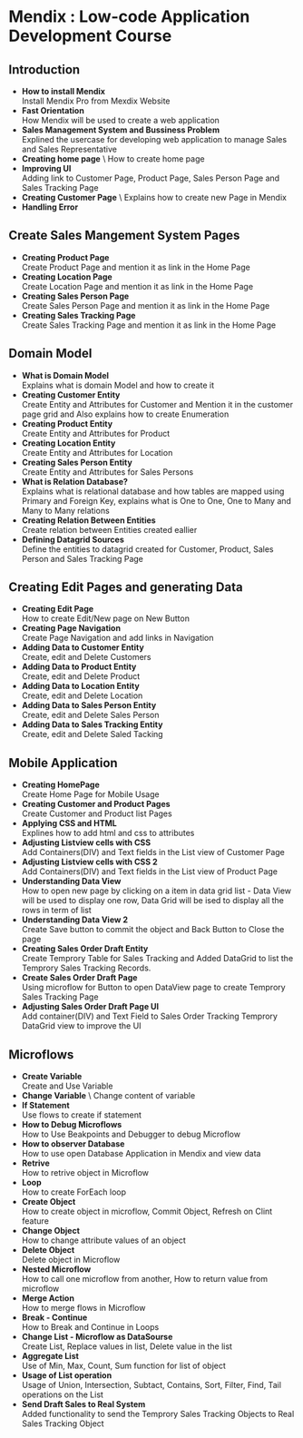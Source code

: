 
# Mendix : Low-code Application Development Course
  
## Introduction
  
  * **How to install Mendix** \
      Install Mendix Pro from Mexdix Website
  * **Fast Orientation** \
    How Mendix will be used to create a web application
  * **Sales Management System and Bussiness Problem** \
    Explined the usercase for developing web application to manage Sales and Sales Representative
  * **Creating home page** \ 
    How to create home page
  * **Improving UI** \
    Adding link to Customer Page, Product Page, Sales Person Page and Sales Tracking Page
  * **Creating Customer Page** \ 
    Explains how to create new Page in Mendix
  * **Handling Error**
  
  ## Create Sales Mangement System Pages
  
  * **Creating Product Page** \
    Create Product Page and mention it as link in the Home Page
  * **Creating Location Page** \
    Create Location Page and mention it as link in the Home Page
  * **Creating Sales Person Page** \
    Create Sales Person Page and mention it as link in the Home Page
  * **Creating Sales Tracking Page** \
    Create Sales Tracking Page and mention it as link in the Home Page
    
  ## Domain Model
  
  * **What is Domain Model** \
    Explains what is domain Model and how to create it
  * **Creating Customer Entity** \
    Create Entity and Attributes for Customer and Mention it in the customer page grid and Also explains how to create Enumeration
  * **Creating Product Entity** \
    Create Entity and Attributes for Product
  * **Creating Location Entity** \
    Create Entity and Attributes for Location
  * **Creating Sales Person Entity** \
    Create Entity and Attributes for Sales Persons
  * **What is Relation Database?** \
    Explains what is relational database and how tables are mapped using Primary and Foreign Key, explains what is One to One, One to Many and Many to Many relations
  * **Creating Relation Between Entities** \
    Create relation between Entities created eallier
  * **Defining Datagrid Sources** \
    Define the entities to datagrid created for Customer, Product, Sales Person and Sales Tracking Page
    
  ## Creating Edit Pages and generating Data
  
  * **Creating Edit Page** \
    How to create Edit/New page on New Button 
  * **Creating Page Navigation** \
    Create Page Navigation and add links in Navigation
  * **Adding Data to Customer Entity** \
    Create, edit and Delete Customers
  * **Adding Data to Product Entity** \
    Create, edit and Delete Product
  * **Adding Data to Location Entity** \
    Create, edit and Delete Location
  * **Adding Data to Sales Person Entity** \
    Create, edit and Delete Sales Person
  * **Adding Data to Sales Tracking Entity** \
    Create, edit and Delete Saled Tacking
    
  ## Mobile Application
  
  * **Creating HomePage** \
    Create Home Page for Mobile Usage
  * **Creating Customer and Product Pages** \
    Create Customer and Product list Pages
  * **Applying CSS and HTML** \
    Explines how to add html and css to attributes
  * **Adjusting Listview cells with CSS** \
    Add Containers(DIV) and Text fields in the List view of Customer Page
  * **Adjusting Listview cells with CSS 2** \
     Add Containers(DIV) and Text fields in the List view of Product Page
  * **Understanding Data View** \
    How to open new page by clicking on a item in data grid list - Data View will be used to display one row, Data Grid will be ised to display all the rows in term of list
  * **Understanding Data View 2** \
    Create Save button to commit the object and Back Button to Close the page
  * **Creating Sales Order Draft Entity** \
    Create Temprory Table for Sales Tracking and Added DataGrid to list the Temprory Sales Tracking Records. 
  * **Create Sales Order Draft Page** \
    Using microflow for Button to open DataView page to create Temprory Sales Tracking Page
  * **Adjusting Sales Order Draft Page UI** \
    Add container(DIV) and Text Field to Sales Order Tracking Temprory DataGrid view to improve the UI
    
  ## Microflows
  
  * **Create Variable** \
    Create and Use Variable
  * **Change Variable** \ 
    Change content of variable
  * **If Statement** \
    Use flows to create if statement
  * **How to Debug Microflows** \
    How to Use Beakpoints and Debugger to debug Microflow
  * **How to observer Database** \
    How to use open Database Application in Mendix and view data
  * **Retrive** \
    How to retrive object in Microflow
  * **Loop** \
    How to create ForEach loop
  * **Create Object** \
    How to create object in microflow, Commit Object, Refresh on Clint feature
  * **Change Object** \
    How to change attribute values of an object
  * **Delete Object** \
    Delete object in Microflow
  * **Nested Microflow** \
    How to call one microflow from another, How to return value from microflow 
  * **Merge Action** \
    How to merge flows in Microflow
  * **Break - Continue** \
    How to Break and Continue in Loops
  * **Change List - Microflow as DataSourse** \
    Create List, Replace values in list, Delete value in the list
  * **Aggregate List** \
    Use of Min, Max, Count, Sum function for list of object
  * **Usage of List operation** \
    Usage of Union, Intersection, Subtact, Contains, Sort, Filter, Find, Tail operations on the List
  * **Send Draft Sales to Real System** \
    Added functionality to send the Temprory Sales Tracking Objects to Real Sales Tracking Object
  
  
    
    
  
  

 
  
